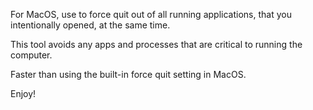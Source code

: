 For MacOS, use to force quit out of all running applications, that you intentionally opened, at the same time.

This tool avoids any apps and processes that are critical to running the computer.

Faster than using the built-in force quit setting in MacOS.

Enjoy!
